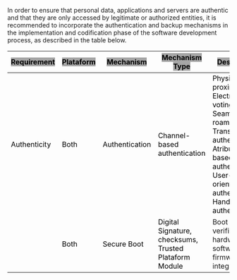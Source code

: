 In order to ensure that personal data, applications and servers are authentic and that they are only accessed by legitimate or authorized entities, it is recommended to incorporate the authentication and backup mechanisms in the implementation and codification phase of the software development process, as described in the table below.

<table class="tg">
<thead>
  <tr>
    <th class="tg-0pky"><span style="font-weight:700;font-style:normal;text-decoration:none;color:black;background-color:#A6A6A6">Requirement</span></th>
    <th class="tg-0pky"><span style="font-weight:700;font-style:normal;text-decoration:none;color:black;background-color:#A6A6A6">Plataform</span></th>
    <th class="tg-0pky"><span style="font-weight:700;font-style:normal;text-decoration:none;color:black;background-color:#A6A6A6">Mechanism</span></th>
    <th class="tg-0pky"><span style="font-weight:700;font-style:normal;text-decoration:none;color:black;background-color:#A6A6A6">Mechanism Type</span></th>
    <th class="tg-0pky"><span style="font-weight:700;font-style:normal;text-decoration:none;color:black;background-color:#A6A6A6">Description</span></th>
    <th class="tg-0pky"><span style="font-weight:700;font-style:normal;text-decoration:none;color:black;background-color:#A6A6A6">Layer</span></th>
  </tr>
</thead>
<tbody>
  
  <tr>
    <td class="tg-0pky"><span style="font-weight:400;font-style:normal;text-decoration:none;color:black">Authenticity</span></td>
    <td class="tg-0pky"><span style="font-weight:400;font-style:normal;text-decoration:none;color:black">Both</span></td>
    <td class="tg-0pky"><span style="font-weight:400;font-style:normal;text-decoration:none;color:black">Authentication</span></td>
    <td class="tg-0pky"><span style="font-weight:400;font-style:normal;text-decoration:none;color:black">Channel-based </span><br><span style="font-weight:400;font-style:normal;text-decoration:none;color:black">authentication</span></td>
    <td class="tg-0pky"><span style="font-weight:400;font-style:normal;text-decoration:none;color:black">Physical proximity, Electronic</span><br><span style="font-weight:400;font-style:normal;text-decoration:none;color:black">voting, Seamless roaming, </span><br><span style="font-weight:400;font-style:normal;text-decoration:none;color:black">Transitive authentication, </span><br><span style="font-weight:400;font-style:normal;text-decoration:none;color:black">Atribute-based authentication, </span><br><span style="font-weight:400;font-style:normal;text-decoration:none;color:black">User-habit-oriented authentication, </span><br><span style="font-weight:400;font-style:normal;text-decoration:none;color:black">Handover authentication</span></td>
    <td class="tg-0pky"><span style="font-weight:400;font-style:normal;text-decoration:none;color:black">Application</span></td>
  </tr>
  <tr>
    <td class="tg-0pky"></td>
    <td class="tg-0pky"><span style="font-weight:400;font-style:normal;text-decoration:none;color:black">Both</span></td>
    <td class="tg-0pky"><span style="font-weight:400;font-style:normal;text-decoration:none;color:black">Secure Boot</span></td>
    <td class="tg-0pky"><span style="font-weight:400;font-style:normal;text-decoration:none;color:black">Digital Signature, checksums, Trusted Plataform Module</span></td>
    <td class="tg-0pky">Boot verification of hardware, software and firmware integrity</td>
    <td class="tg-0pky"><span style="font-weight:400;font-style:normal;text-decoration:none;color:black">Application</span></td>
  </tr>
</tbody>
</table>

